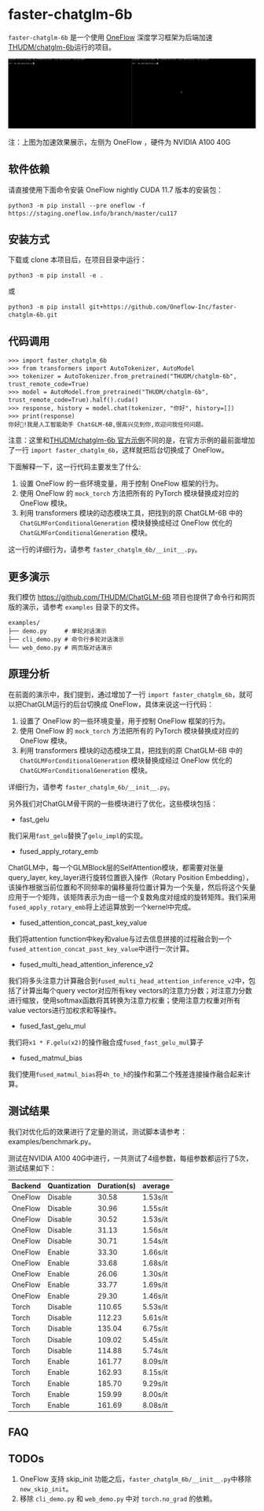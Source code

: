 # faster-chatglm-6b

`faster-chatglm-6b` 是一个使用 [OneFlow](https://github.com/Oneflow-Inc/oneflow) 深度学习框架为后端加速[THUDM/chatglm-6b](https://huggingface.co/THUDM/chatglm-6b)运行的项目。

![demo](images/demo.gif)

注：上图为加速效果展示，左侧为 OneFlow ，硬件为 NVIDIA A100 40G

## 软件依赖

请直接使用下面命令安装 OneFlow nightly CUDA 11.7 版本的安装包：

```shell
python3 -m pip install --pre oneflow -f https://staging.oneflow.info/branch/master/cu117
```

## 安装方式

下载或 clone 本项目后，在项目目录中运行：

```shell
python3 -m pip install -e .
```

或

```shell
python3 -m pip install git+https://github.com/Oneflow-Inc/faster-chatglm-6b.git
```

## 代码调用

```ipython
>>> import faster_chatglm_6b
>>> from transformers import AutoTokenizer, AutoModel
>>> tokenizer = AutoTokenizer.from_pretrained("THUDM/chatglm-6b", trust_remote_code=True)
>>> model = AutoModel.from_pretrained("THUDM/chatglm-6b", trust_remote_code=True).half().cuda()
>>> response, history = model.chat(tokenizer, "你好", history=[])
>>> print(response)
你好👋!我是人工智能助手 ChatGLM-6B,很高兴见到你,欢迎问我任何问题。
```

注意：这里和[THUDM/chatglm-6b 官方示例](https://huggingface.co/THUDM/chatglm-6b#%E4%BB%A3%E7%A0%81%E8%B0%83%E7%94%A8)不同的是，在官方示例的最前面增加了一行 `import faster_chatglm_6b`，这样就把后台切换成了 OneFlow。

下面解释一下，这一行代码主要发生了什么:

1. 设置 OneFlow 的一些环境变量，用于控制 OneFlow 框架的行为。
2. 使用 OneFlow 的 `mock_torch` 方法把所有的 PyTorch 模块替换成对应的 OneFlow 模块。
3. 利用 transformers 模块的动态模块工具，把找到的原 ChatGLM-6B 中的 `ChatGLMForConditionalGeneration` 模块替换成经过 OneFlow 优化的 `ChatGLMForConditionalGeneration` 模块。

这一行的详细行为，请参考 `faster_chatglm_6b/__init__.py`。

## 更多演示

我们模仿 https://github.com/THUDM/ChatGLM-6B 项目也提供了命令行和网页版的演示，请参考 `examples` 目录下的文件。

```shell
examples/
├── demo.py     # 单轮对话演示
├── cli_demo.py # 命令行多轮对话演示
└── web_demo.py # 网页版对话演示
```

## 原理分析

在前面的演示中，我们提到，通过增加了一行 `import faster_chatglm_6b`，就可以把ChatGLM运行的后台切换成 OneFlow，具体来说这一行代码：

1. 设置了 OneFlow 的一些环境变量，用于控制 OneFlow 框架的行为。
2. 使用 OneFlow 的 `mock_torch` 方法把所有的 PyTorch 模块替换成对应的 OneFlow 模块。
3. 利用 transformers 模块的动态模块工具，把找到的原 ChatGLM-6B 中的 `ChatGLMForConditionalGeneration` 模块替换成经过 OneFlow 优化的 `ChatGLMForConditionalGeneration` 模块。

详细行为，请参考 `faster_chatglm_6b/__init__.py`。

另外我们对ChatGLM骨干网的一些模块进行了优化，这些模块包括：

- fast_gelu

我们采用`fast_gelu`替换了`gelu_impl`的实现。

- fused_apply_rotary_emb

ChatGLM中，每一个GLMBlock层的SelfAttention模块，都需要对张量query_layer, key_layer进行旋转位置嵌入操作（Rotary Position Embedding），该操作根据当前位置和不同频率的偏移量将位置计算为一个矢量，然后将这个矢量应用于一个矩阵，该矩阵表示为由一组一个复数角度对组成的旋转矩阵。我们采用`fused_apply_rotary_emb`将上述运算放到一个kernel中完成。

- fused_attention_concat_past_key_value

我们将attention function中key和value与过去信息拼接的过程融合到一个`fused_attention_concat_past_key_value`中进行一次计算。

- fused_multi_head_attention_inference_v2

我们将多头注意力计算融合到`fused_multi_head_attention_inference_v2`中，包括了计算出每个query vector对应所有key vectors的注意力分数；对注意力分数进行缩放，使用softmax函数将其转换为注意力权重；使用注意力权重对所有value vectors进行加权求和等操作。

- fused_fast_gelu_mul

我们将`x1 * F.gelu(x2)`的操作融合成`fused_fast_gelu_mul`算子

- fused_matmul_bias

我们使用`fused_matmul_bias`将`4h_to_h`的操作和第二个残差连接操作融合起来计算。

## 测试结果

我们对优化后的效果进行了定量的测试，测试脚本请参考：examples/benchmark.py。

测试在NVIDIA A100 40G中进行，一共测试了4组参数，每组参数都运行了5次，测试结果如下：

| Backend | Quantization | Duration(s) | average  |
| ------- | ------------ | ----------- | -------- |
| OneFlow | Disable      | 30.58       | 1.53s/it |
| OneFlow | Disable      | 30.96       | 1.55s/it |
| OneFlow | Disable      | 30.52       | 1.53s/it |
| OneFlow | Disable      | 31.13       | 1.56s/it |
| OneFlow | Disable      | 30.71       | 1.54s/it |
| OneFlow | Enable       | 33.30       | 1.66s/it |
| OneFlow | Enable       | 33.68       | 1.68s/it |
| OneFlow | Enable       | 26.06       | 1.30s/it |
| OneFlow | Enable       | 33.77       | 1.69s/it |
| OneFlow | Enable       | 29.30       | 1.46s/it |
| Torch   | Disable      | 110.65      | 5.53s/it |
| Torch   | Disable      | 112.23      | 5.61s/it |
| Torch   | Disable      | 135.04      | 6.75s/it |
| Torch   | Disable      | 109.02      | 5.45s/it |
| Torch   | Disable      | 114.88      | 5.74s/it |
| Torch   | Enable       | 161.77      | 8.09s/it |
| Torch   | Enable       | 162.93      | 8.15s/it |
| Torch   | Enable       | 185.70      | 9.29s/it |
| Torch   | Enable       | 159.99      | 8.00s/it |
| Torch   | Enable       | 161.69      | 8.08s/it |

## FAQ



## TODOs

1. OneFlow 支持 skip_init 功能之后，`faster_chatglm_6b/__init__.py`中移除`new_skip_init`。
2. 移除 `cli_demo.py` 和 `web_demo.py` 中对 `torch.no_grad` 的依赖。

